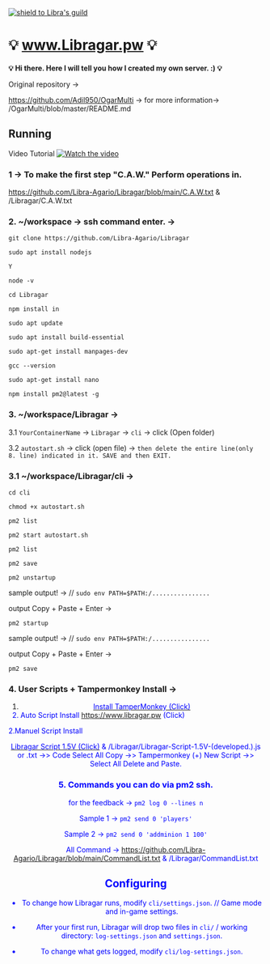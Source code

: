 [![shield to Libra's guild](https://discordapp.com/api/guilds/538054682699104256/embed.png?style=shield)](https://discord.gg/UuVHSZR)


# :bulb: www.Libragar.pw :bulb:
<b>:bulb: Hi there. Here I will tell you how I created my own server. :) :bulb:</b>

Original repository -> 

https://github.com/Adil950/OgarMulti -> for more information-> /OgarMulti/blob/master/README.md 

## Running
Video Tutorial [![Watch the video](https://i.imgur.com/RHqwwEU.png)](https://youtube.com/libraa)






### 1 -> To make the first step "C.A.W." Perform operations in.
https://github.com/Libra-Agario/Libragar/blob/main/C.A.W.txt    &   /Libragar/C.A.W.txt

### 2.  ~/workspace -> ssh command enter. ->

`git clone https://github.com/Libra-Agario/Libragar`

`sudo apt install nodejs`

`Y`

`node -v`

`cd Libragar`

`npm install in`

`sudo apt update`

`sudo apt install build-essential`

`sudo apt-get install manpages-dev`

`gcc --version`

`sudo apt-get install nano`

`npm install pm2@latest -g`

### 3. ~/workspace/Libragar -> 

3.1 `YourContainerName` -> `Libragar` -> `cli` -> click (Open folder)

3.2 `autostart.sh` -> click (open file)  -> `then delete the entire line(only 8. line) indicated in it. SAVE and then EXIT.`

### 3.1  ~/workspace/Libragar/cli -> 

`cd cli`

`chmod +x autostart.sh`

`pm2 list`

`pm2 start autostart.sh`

`pm2 list`

`pm2 save`



`pm2 unstartup` 

sample output! -> // `sudo env PATH=$PATH:/................`

output Copy + Paste + Enter -> 



`pm2 startup`

sample output! -> // `sudo env PATH=$PATH:/................`

output Copy + Paste + Enter -> 

`pm2 save`


### 4. User Scripts + Tampermonkey Install ->

1. <center><a href="https://www.tampermonkey.net" "target=_blank"><font color=Blue> Install TamperMonkey (Click)</a>
2. Auto Script Install https://www.libragar.pw (Click) 
 
2.Manuel Script Install <center><a href=https://github.com/Libra-Agario/Libragar/blob/main/Libragar-Script-1.5V-(developed.).js/ target=_blank><font color=Blue>Libragar Script 1.5V (Click)</a>   &   /Libragar/Libragar-Script-1.5V-(developed.).js or .txt ->> Code Select All Copy ->> Tampermonkey (+) New Script  ->>  Select All Delete and Paste.


### 5. </b> Commands you can do via pm2 ssh.

for the feedback -> `pm2 log 0 --lines n`

Sample 1 ->  `pm2 send 0 'players'`

Sample 2 ->  `pm2 send 0 'addminion 1 100'`

All Command -> https://github.com/Libra-Agario/Libragar/blob/main/CommandList.txt   &   /Libragar/CommandList.txt








## Configuring

- To change how Libragar runs, modify `cli/settings.json`. // Game mode and in-game settings.

- After your first run, Libragar will drop two files in `cli/` / working directory: `log-settings.json` and `settings.json`.

- To change what gets logged, modify `cli/log-settings.json`.
